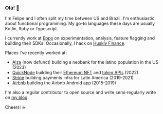 ### Olá! 👋

I'm Felipe and I often split my time between US and Brazil.
I'm enthusiastic about functional programming.
My go-to languages these days are usually Kotlin, Ruby or Typescript.

I currently work at [Eppo](https://geteppo.com) on experimentation, analysis, feature flagging and building their SDKs.
Occasionally, I hack on [Huskly Finance](https://huskly.finance).

Places I've recently worked at:

* [Alza](https://alza.app) (now defunct) building a neobank for the latino population in the US (2023)
* [QuickNode](https://quicknode.com) building their [Ethereum NFT](https://www.quicknode.com/nft-api) 
and [token APIs](https://www.quicknode.com/token-api) (2022)
* [Stripe](https://stripe.com) building payments infra for Latin America (2019-2021)
* [Airbnb](https://airbnb.com) building the Airbnb Android app (2015-2019)

I'm also a regular contributor to open source and write semi-regularly write on [my blog](https://felipe.lima.gl).

Cheers! ☕
